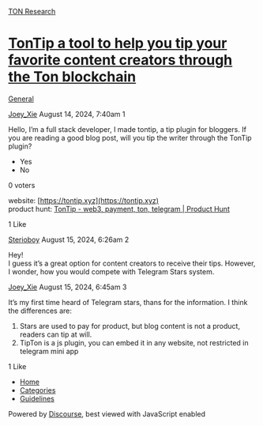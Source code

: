 [TON Research](/)

# [TonTip a tool to help you tip your favorite content creators through the Ton blockchain](/t/tontip-a-tool-to-help-you-tip-your-favorite-content-creators-through-the-ton-blockchain/30094)

[General](/c/general/4) 

    

[Joey\_Xie](https://tonresear.ch/u/Joey_Xie)  August 14, 2024, 7:40am  1

Hello, I’m a full stack developer, I made tontip, a tip plugin for bloggers. If you are reading a good blog post, will you tip the writer through the TonTip plugin?

*   Yes
*   No

0 voters

website: [https://tontip.xyz](https://tontip.xyz)  
product hunt: [TonTip - web3, payment, ton, telegram | Product Hunt](https://www.producthunt.com/posts/tontip-2)

  1 Like

[Sterioboy](https://tonresear.ch/u/Sterioboy) August 15, 2024, 6:26am  2

Hey!  
I guess it’s a great option for content creators to receive their tips. However, I wonder, how you would compete with Telegram Stars system.

 

[Joey\_Xie](https://tonresear.ch/u/Joey_Xie) August 15, 2024, 6:45am  3

It’s my first time heard of Telegram stars, thans for the information. I think the differences are:

1.  Stars are used to pay for product, but blog content is not a product, readers can tip at will.
2.  TipTon is a js plugin, you can embed it in any website, not restricted in telegram mini app

  1 Like

*   [Home](/)
*   [Categories](/categories)
*   [Guidelines](/guidelines)

Powered by [Discourse](https://www.discourse.org), best viewed with JavaScript enabled